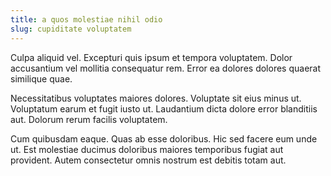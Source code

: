 ```yaml
---
title: a quos molestiae nihil odio
slug: cupiditate voluptatem
---
```


Culpa aliquid vel. Excepturi quis ipsum et tempora voluptatem. Dolor accusantium vel mollitia consequatur rem. Error ea dolores dolores quaerat similique quae.

Necessitatibus voluptates maiores dolores. Voluptate sit eius minus ut. Voluptatum earum et fugit iusto ut. Laudantium dicta dolore error blanditiis aut. Dolorum rerum facilis voluptatem.

Cum quibusdam eaque. Quas ab esse doloribus. Hic sed facere eum unde ut. Est molestiae ducimus doloribus maiores temporibus fugiat aut provident. Autem consectetur omnis nostrum est debitis totam aut.
